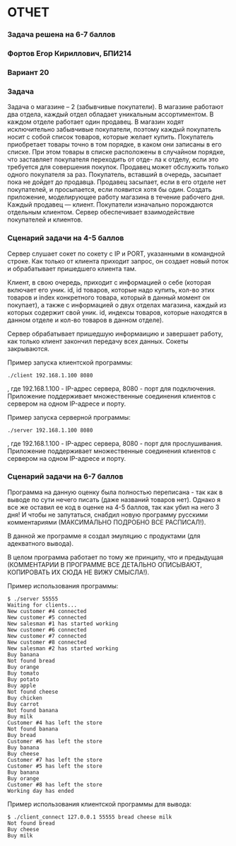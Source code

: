 # ОТЧЕТ
### Задача решена на 6-7 баллов
### Фортов Егор Кириллович, БПИ214
### Вариант 20
### Задача
Задача о магазине – 2 (забывчивые покупатели). В магазине работают два отдела, каждый отдел обладает уникальным ассортиментом. В каждом отделе работает один продавец. В магазин ходят исключительно забывчивые покупатели, поэтому каждый покупатель носит с собой список товаров, которые желает купить. Покупатель приобретает товары точно в том порядке, в каком они записаны в его списке. При этом товары в списке расположены в случайном порядке, что заставляет покупателя переходить от отде- ла к отделу, если это требуется для совершения покупок. Продавец может обслужить только одного покупателя за раз. Покупатель, вставший в очередь, засыпает пока не дойдет до продавца. Продавец засыпает, если в его отделе нет покупателей, и просыпается, если появится хотя бы один. Создать приложение, моделирующее работу магазина в течение рабочего дня. Каждый продавец — клиент. Покупатели изначально порождаются отдельным клиентом. Сервер обеспечивает взаимодействие покупателей и клиентов.
### Сценарий задачи на 4-5 баллов
Сервер слушает сокет по сокету с IP и PORT, указанными в командной строке. Как только от клиента приходит запрос, он создает новый поток и обрабатывает пришедшего клиента там. 

Клиент, в свою очередь, приходит с информацией о себе (которая включает его уник. id, id товаров, которые надо купить, кол-во этих товаров и index конкретного товара, который в данный момент он покупает), а также с информацией о двух отделах магазина, каждый из которых содержит свой уник. id, индексы товаров, которые находятся в данном отделе и кол-во товаров в данном отделе). 

Сервер обрабатывает пришедшую информаицию и завершает работу, как только клиент закончил передачу всех данных. Сокеты закрываются.

Пример запуска клиентской программы:
```
./client 192.168.1.100 8080
```
, где 192.168.1.100 - IP-адрес сервера, 8080 - порт для подключения. Приложение поддерживает множественные соединения клиентов с сервером на одном IP-адресе и порту.

Пример запуска серверной программы:
```
./server 192.168.1.100 8080
```
, где 192.168.1.100 - IP-адрес сервера, 8080 - порт для прослушивания. Приложение поддерживает множественные соединения клиентов с сервером на одном IP-адресе и порту.


### Сценарий задачи на 6-7 баллов
Программа на данную оценку была полностью переписана - так как в выводе по сути нечего писать (даже названий товаров нет). Однако я все же оставил ее код в оценке на 4-5 баллов, так как убил на него 3 дня! И чтобы не запутаться, снабдил новую программу русскими комментариями (МАКСИМАЛЬНО ПОДРОБНО ВСЕ РАСПИСАЛ!).

В данной же программе я создал эмуляцию с продуктами (для адекватного вывода). 

В целом программа работает по тому же принципу, что и предыдущая (КОММЕНТАРИИ В ПРОГРАММЕ ВСЕ ДЕТАЛЬНО ОПИСЫВАЮТ, КОПИРОВАТЬ ИХ СЮДА НЕ ВИЖУ СМЫСЛА!).

Пример использования программы:
```
$ ./server 55555
Waiting for clients...
New customer #4 connected
New customer #5 connected
New salesman #1 has started working
New customer #6 connected
New customer #7 connected
New customer #8 connected
New salesman #2 has started working
Buy banana
Not found bread
Buy orange
Buy tomato
Buy potato
Buy apple
Not found cheese
Buy chicken
Buy carrot
Not found banana
Buy milk
Customer #4 has left the store
Not found banana
Buy bread
Customer #6 has left the store
Buy banana
Buy cheese
Customer #7 has left the store
Customer #5 has left the store
Buy banana
Buy orange
Customer #8 has left the store
Working day has ended
```

Пример использования клиентской программы для вывода:
```
$ ./client_connect 127.0.0.1 55555 bread cheese milk
Not found bread
Buy cheese
Buy milk
```
